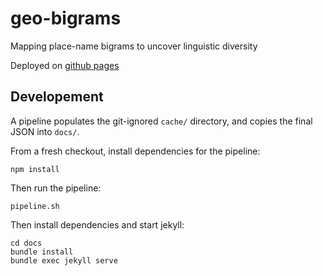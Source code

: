# geo-bigrams
Mapping place-name bigrams to uncover linguistic diversity

Deployed on [github pages](https://mccalluc.github.io/geo-bigrams)

## Developement

A pipeline populates the git-ignored `cache/` directory,
and copies the final JSON into `docs/`.

From a fresh checkout, install dependencies for the pipeline:
```
npm install
```

Then run the pipeline:
```
pipeline.sh
```

Then install dependencies and start jekyll:
```
cd docs
bundle install
bundle exec jekyll serve
```
